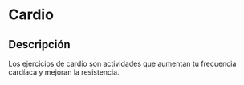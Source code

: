 # Cardio
## Descripción
Los ejercicios de cardio son actividades que aumentan tu frecuencia cardíaca y mejoran la resistencia.
